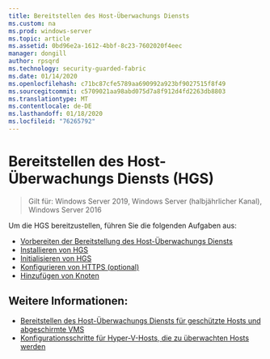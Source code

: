 ```yaml
---
title: Bereitstellen des Host-Überwachungs Diensts
ms.custom: na
ms.prod: windows-server
ms.topic: article
ms.assetid: 0bd96e2a-1612-4bbf-8c23-7602020f4eec
manager: dongill
author: rpsqrd
ms.technology: security-guarded-fabric
ms.date: 01/14/2020
ms.openlocfilehash: c71bc87cfe5789aa690992a923bf9027515f8f49
ms.sourcegitcommit: c5709021aa98abd075d7a8f912d4fd2263db8803
ms.translationtype: MT
ms.contentlocale: de-DE
ms.lasthandoff: 01/18/2020
ms.locfileid: "76265792"
---
```

# <a name="deploy-the-host-guardian-service-hgs"></a>Bereitstellen des Host-Überwachungs Diensts (HGS)

>Gilt für: Windows Server 2019, Windows Server (halbjährlicher Kanal), Windows Server 2016


Um die HGS bereitzustellen, führen Sie die folgenden Aufgaben aus:

- [Vorbereiten der Bereitstellung des Host-Überwachungs Diensts](guarded-fabric-prepare-for-hgs.md)
- [Installieren von HGS](guarded-fabric-choose-where-to-install-hgs.md)
- [Initialisieren von HGS](guarded-fabric-initialize-hgs.md)
- [Konfigurieren von HTTPS (optional)](guarded-fabric-configure-hgs-https.md)
- [Hinzufügen von Knoten](guarded-fabric-configure-additional-hgs-nodes.md)

## <a name="see-also"></a>Weitere Informationen:

- [Bereitstellen des Host-Überwachungs Diensts für geschützte Hosts und abgeschirmte VMS](guarded-fabric-deploying-hgs-overview.md)
- [Konfigurationsschritte für Hyper-V-Hosts, die zu überwachten Hosts werden](guarded-fabric-configure-hgs-with-authorized-hyper-v-hosts.md)
